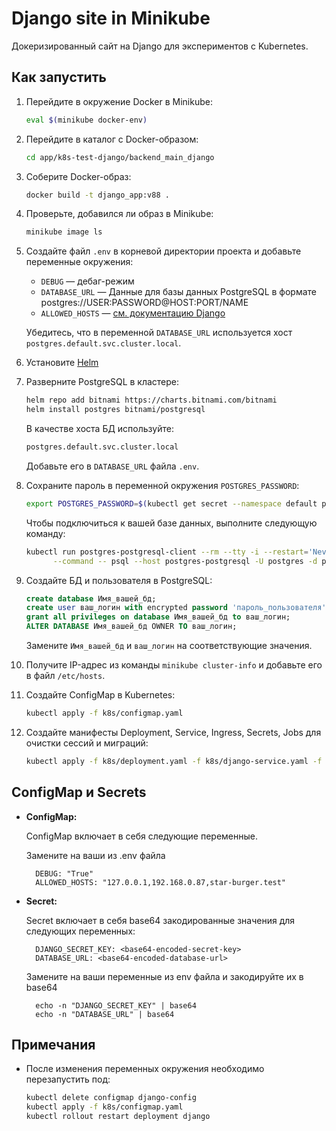 # Django site in Minikube

Докеризированный сайт на Django для экспериментов с Kubernetes.

## Как запустить

1. Перейдите в окружение Docker в Minikube:

    ```bash
    eval $(minikube docker-env)
    ```

2. Перейдите в каталог с Docker-образом:

    ```bash
    cd app/k8s-test-django/backend_main_django
    ```

3. Соберите Docker-образ:

    ```bash
    docker build -t django_app:v88 .
    ```

4. Проверьте, добавился ли образ в Minikube:

    ```bash
    minikube image ls
    ```

5. Создайте файл `.env` в корневой директории проекта и добавьте переменные окружения:

    - `DEBUG` — дебаг-режим
    - `DATABASE_URL` — Данные для базы данных PostgreSQL в формате postgres://USER:PASSWORD@HOST:PORT/NAME
    - `ALLOWED_HOSTS` — [см. документацию Django](https://docs.djangoproject.com/en/3.1/ref/settings/#allowed-hosts)

    Убедитесь, что в переменной `DATABASE_URL` используется хост `postgres.default.svc.cluster.local`.

6. Установите [Helm](https://helm.sh/)

7. Разверните PostgreSQL в кластере:

    ```bash
    helm repo add bitnami https://charts.bitnami.com/bitnami
    helm install postgres bitnami/postgresql
    ```

    В качестве хоста БД используйте:

    ```bash
    postgres.default.svc.cluster.local
    ```

    Добавьте его в `DATABASE_URL` файла `.env`.

8. Сохраните пароль в переменной окружения `POSTGRES_PASSWORD`:

    ```bash
    export POSTGRES_PASSWORD=$(kubectl get secret --namespace default postgres-postgresql -o jsonpath="{.data.postgres-password}" | base64 -d)
    ```

    Чтобы подключиться к вашей базе данных, выполните следующую команду:

    ```bash
    kubectl run postgres-postgresql-client --rm --tty -i --restart='Never' --namespace default --image docker.io/bitnami/postgresql:16.1.0-debian-11-r20 --env="PGPASSWORD=$POSTGRES_PASSWORD" \
          --command -- psql --host postgres-postgresql -U postgres -d postgres -p 5432
    ```

9. Создайте БД и пользователя в PostgreSQL:

    ```sql
    create database Имя_вашей_бд;
    create user ваш_логин with encrypted password 'пароль_пользователя';
    grant all privileges on database Имя_вашей_бд to ваш_логин;
    ALTER DATABASE Имя_вашей_бд OWNER TO ваш_логин;
    ```

    Замените `Имя_вашей_бд` и `ваш_логин` на соответствующие значения.

10. Получите IP-адрес из команды `minikube cluster-info` и добавьте его в файл `/etc/hosts`.

11. Создайте ConfigMap в Kubernetes:

    ```bash
    kubectl apply -f k8s/configmap.yaml
    ```

12. Создайте манифесты Deployment, Service, Ingress, Secrets, Jobs для очистки сессий и миграций:

    ```bash
    kubectl apply -f k8s/deployment.yaml -f k8s/django-service.yaml -f k8s/ingress.yaml -f django-secrets-env-file.yaml -f k8s/django-clearsessions.yaml -f k8s/migrate-job.yaml 
    ```

## ConfigMap и Secrets

- **ConfigMap:**

    ConfigMap включает в себя следующие переменные.

    Замените на ваши из .env файла

    ```
      DEBUG: "True"
      ALLOWED_HOSTS: "127.0.0.1,192.168.0.87,star-burger.test"
    ```

- **Secret:**

    Secret включает в себя base64 закодированные значения для следующих переменных:

    ```
      DJANGO_SECRET_KEY: <base64-encoded-secret-key>
      DATABASE_URL: <base64-encoded-database-url>
    ```
  Замените на ваши переменные из env файла и закодируйте их в base64
  ```
    echo -n "DJANGO_SECRET_KEY" | base64
    echo -n "DATABASE_URL" | base64
  ```

## Примечания

- После изменения переменных окружения необходимо перезапустить под:

    ```bash
    kubectl delete configmap django-config
    kubectl apply -f k8s/configmap.yaml
    kubectl rollout restart deployment django
    ```